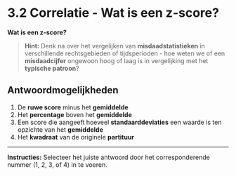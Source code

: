 # 3.2 Correlatie - Wat is een z-score?

**Wat is een z-score?**

> **Hint:** Denk na over het vergelijken van **misdaadstatistieken** in verschillende rechtsgebieden of tijdsperioden - hoe weten we of een **misdaadcijfer** ongewoon hoog of laag is in vergelijking met het **typische patroon**?

## Antwoordmogelijkheden

1) De **ruwe score** minus het **gemiddelde**
2) Het **percentage** boven het **gemiddelde**
3) Een score die aangeeft hoeveel **standaarddeviaties** een waarde is ten opzichte van het **gemiddelde**
4) Het **kwadraat** van de originele **partituur**

---

**Instructies:** Selecteer het juiste antwoord door het corresponderende nummer (1, 2, 3, of 4) in te voeren.